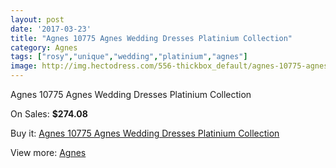 ```yaml
---
layout: post
date: '2017-03-23'
title: "Agnes 10775 Agnes Wedding Dresses Platinium Collection"
category: Agnes
tags: ["rosy","unique","wedding","platinium","agnes"]
image: http://img.hectodress.com/556-thickbox_default/agnes-10775-agnes-wedding-dresses-platinium-collection.jpg
---
```

Agnes 10775 Agnes Wedding Dresses Platinium Collection

On Sales: **$274.08**
<a href="https://www.hectodress.com/agnes/357-agnes-10775-agnes-wedding-dresses-platinium-collection.html"><amp-img layout="responsive" width="600" height="600" src="//img.hectodress.com/556-thickbox_default/agnes-10775-agnes-wedding-dresses-platinium-collection.jpg" alt="Agnes 10775 Agnes Wedding Dresses Platinium Collection 0" /></a>

Buy it: [Agnes 10775 Agnes Wedding Dresses Platinium Collection](https://www.hectodress.com/agnes/357-agnes-10775-agnes-wedding-dresses-platinium-collection.html "Agnes 10775 Agnes Wedding Dresses Platinium Collection")

View more: [Agnes](https://www.hectodress.com/6-agnes "Agnes")